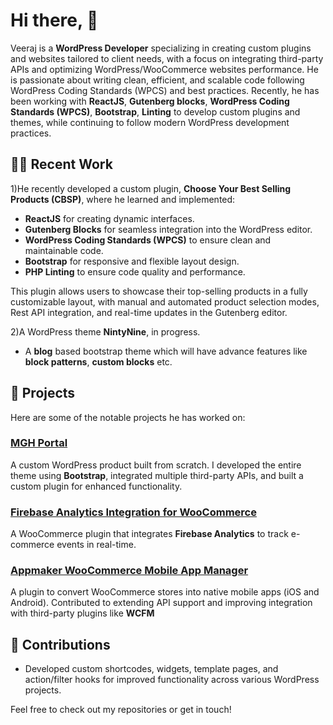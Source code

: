 # Hi there, 👋

Veeraj is a **WordPress Developer** specializing in creating custom plugins and websites tailored to client needs, with a focus on integrating third-party APIs and optimizing WordPress/WooCommerce websites performance. He is passionate about writing clean, efficient, and scalable code following WordPress Coding Standards (WPCS) and best practices. Recently, he has been working with **ReactJS**, **Gutenberg blocks**, **WordPress Coding Standards (WPCS)**, **Bootstrap**, **Linting** to develop custom plugins and themes, while continuing to follow modern WordPress development practices.

## 👨‍💻 Recent Work
1)He recently developed a custom plugin, **Choose Your Best Selling Products (CBSP)**, where he learned and implemented:
- **ReactJS** for creating dynamic interfaces.
- **Gutenberg Blocks** for seamless integration into the WordPress editor.
- **WordPress Coding Standards (WPCS)** to ensure clean and maintainable code.
- **Bootstrap** for responsive and flexible layout design.
- **PHP Linting** to ensure code quality and performance.

This plugin allows users to showcase their top-selling products in a fully customizable layout, with manual and automated product selection modes, Rest API integration, and real-time updates in the Gutenberg editor.

2)A WordPress theme **NintyNine**, in progress.
- A **blog** based bootstrap theme which will have advance features like **block patterns**, **custom blocks** etc.

## 🚀 Projects
Here are some of the notable projects he has worked on:

### [MGH Portal](https://mgh.qs.com)
A custom WordPress product built from scratch. I developed the entire theme using **Bootstrap**, integrated multiple third-party APIs, and built a custom plugin for enhanced functionality.

### [Firebase Analytics Integration for WooCommerce](https://wordpress.org/plugins/wc-firebase-analytics)
A WooCommerce plugin that integrates **Firebase Analytics** to track e-commerce events in real-time.

### [Appmaker WooCommerce Mobile App Manager](https://wordpress.org/plugins/appmaker-woocommerce-mobile-app-manager)
A plugin to convert WooCommerce stores into native mobile apps (iOS and Android). Contributed to extending API support and improving integration with third-party plugins like **WCFM**

## 🤝 Contributions
- Developed custom shortcodes, widgets, template pages, and action/filter hooks for improved functionality across various WordPress projects.

Feel free to check out my repositories or get in touch!
